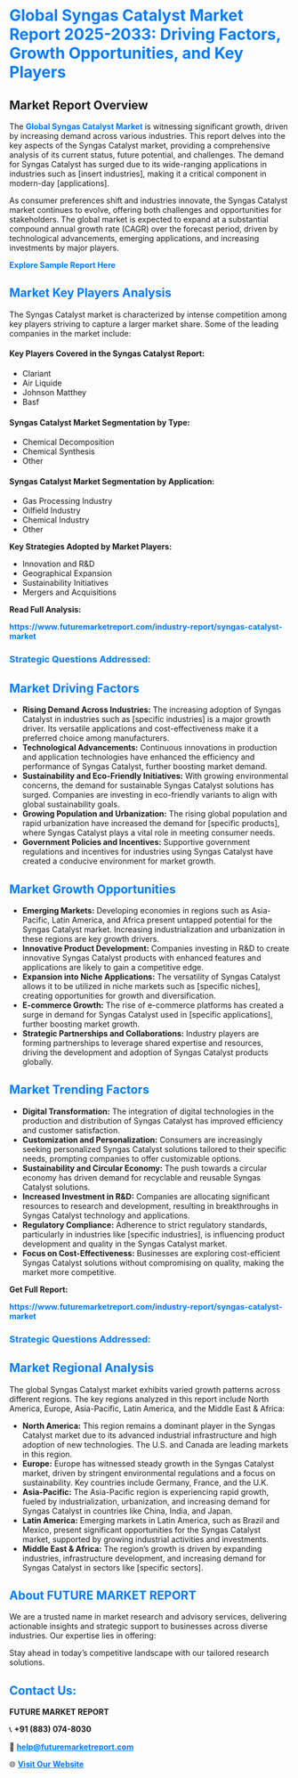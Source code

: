 <h1 style="color: #007BFF;">Global Syngas Catalyst Market Report 2025-2033: Driving Factors, Growth Opportunities, and Key Players</h1>

<section id="overview">
<h2>Market Report Overview</h2>
<p>The <a href="https://www.futuremarketreport.com/industry-report/syngas-catalyst-market" style="color: #007BFF; text-decoration: none;"><strong>Global Syngas Catalyst Market</strong></a> is witnessing significant growth, driven by increasing demand across various industries. This report delves into the key aspects of the Syngas Catalyst market, providing a comprehensive analysis of its current status, future potential, and challenges. The demand for Syngas Catalyst has surged due to its wide-ranging applications in industries such as [insert industries], making it a critical component in modern-day [applications].</p>
<p>As consumer preferences shift and industries innovate, the Syngas Catalyst market continues to evolve, offering both challenges and opportunities for stakeholders. The global market is expected to expand at a substantial compound annual growth rate (CAGR) over the forecast period, driven by technological advancements, emerging applications, and increasing investments by major players.</p>
</section>

<section id="overview">
<p><a href="https://www.futuremarketreport.com/request-sample/reportId=30783" style="color: #007BFF; text-decoration: none;"><strong>Explore Sample Report Here</strong></a></p>
</section>

<section id="key-players">
<h2 style="color: #007BFF;">Market Key Players Analysis</h2>
<p>The Syngas Catalyst market is characterized by intense competition among key players striving to capture a larger market share. Some of the leading companies in the market include:</p>
<h4>Key Players Covered in the Syngas Catalyst Report:</h4>
<ul><li>Clariant</li><li>Air Liquide</li><li>Johnson Matthey</li><li>Basf</li></ul>
<h4>Syngas Catalyst Market Segmentation by Type:</h4>
<ul><li>Chemical Decomposition</li><li>Chemical Synthesis</li><li>Other</li></ul>

<h4>Syngas Catalyst Market Segmentation by Application:</h4>
<ul><li>Gas Processing Industry</li><li>Oilfield Industry</li><li>Chemical Industry</li><li>Other</li></ul>
<p><strong>Key Strategies Adopted by Market Players:</strong></p>
<ul>
<li>Innovation and R&D</li>
<li>Geographical Expansion</li>
<li>Sustainability Initiatives</li>
<li>Mergers and Acquisitions</li>
</ul>
</section>

<section>
<p><strong>Read Full Analysis: </strong></p><a href="https://www.futuremarketreport.com/industry-report/syngas-catalyst-market" style="color: #007BFF; text-decoration: none;"><strong>https://www.futuremarketreport.com/industry-report/syngas-catalyst-market</strong></a>
<h3 style="color: #007BFF;">Strategic Questions Addressed:</h3>
</section>

<section id="driving-factors">
<h2 style="color: #007BFF;">Market Driving Factors</h2>
<ul>
<li><strong>Rising Demand Across Industries:</strong> The increasing adoption of Syngas Catalyst in industries such as [specific industries] is a major growth driver. Its versatile applications and cost-effectiveness make it a preferred choice among manufacturers.</li>
<li><strong>Technological Advancements:</strong> Continuous innovations in production and application technologies have enhanced the efficiency and performance of Syngas Catalyst, further boosting market demand.</li>
<li><strong>Sustainability and Eco-Friendly Initiatives:</strong> With growing environmental concerns, the demand for sustainable Syngas Catalyst solutions has surged. Companies are investing in eco-friendly variants to align with global sustainability goals.</li>
<li><strong>Growing Population and Urbanization:</strong> The rising global population and rapid urbanization have increased the demand for [specific products], where Syngas Catalyst plays a vital role in meeting consumer needs.</li>
<li><strong>Government Policies and Incentives:</strong> Supportive government regulations and incentives for industries using Syngas Catalyst have created a conducive environment for market growth.</li>
</ul>
</section>

<section id="growth-opportunities">
<h2 style="color: #007BFF;">Market Growth Opportunities</h2>
<ul>
<li><strong>Emerging Markets:</strong> Developing economies in regions such as Asia-Pacific, Latin America, and Africa present untapped potential for the Syngas Catalyst market. Increasing industrialization and urbanization in these regions are key growth drivers.</li>
<li><strong>Innovative Product Development:</strong> Companies investing in R&D to create innovative Syngas Catalyst products with enhanced features and applications are likely to gain a competitive edge.</li>
<li><strong>Expansion into Niche Applications:</strong> The versatility of Syngas Catalyst allows it to be utilized in niche markets such as [specific niches], creating opportunities for growth and diversification.</li>
<li><strong>E-commerce Growth:</strong> The rise of e-commerce platforms has created a surge in demand for Syngas Catalyst used in [specific applications], further boosting market growth.</li>
<li><strong>Strategic Partnerships and Collaborations:</strong> Industry players are forming partnerships to leverage shared expertise and resources, driving the development and adoption of Syngas Catalyst products globally.</li>
</ul>
</section>

<section id="trending-factors">
<h2 style="color: #007BFF;">Market Trending Factors</h2>
<ul>
<li><strong>Digital Transformation:</strong> The integration of digital technologies in the production and distribution of Syngas Catalyst has improved efficiency and customer satisfaction.</li>
<li><strong>Customization and Personalization:</strong> Consumers are increasingly seeking personalized Syngas Catalyst solutions tailored to their specific needs, prompting companies to offer customizable options.</li>
<li><strong>Sustainability and Circular Economy:</strong> The push towards a circular economy has driven demand for recyclable and reusable Syngas Catalyst solutions.</li>
<li><strong>Increased Investment in R&D:</strong> Companies are allocating significant resources to research and development, resulting in breakthroughs in Syngas Catalyst technology and applications.</li>
<li><strong>Regulatory Compliance:</strong> Adherence to strict regulatory standards, particularly in industries like [specific industries], is influencing product development and quality in the Syngas Catalyst market.</li>
<li><strong>Focus on Cost-Effectiveness:</strong> Businesses are exploring cost-efficient Syngas Catalyst solutions without compromising on quality, making the market more competitive.</li>
</ul>
</section>

<section>
<p><strong>Get Full Report: </strong></p><a href="https://www.futuremarketreport.com/industry-report/syngas-catalyst-market" style="color: #007BFF; text-decoration: none;"><strong>https://www.futuremarketreport.com/industry-report/syngas-catalyst-market</strong></a>
<h3 style="color: #007BFF;">Strategic Questions Addressed:</h3>
</section>


<section id="regional-analysis">
<h2 style="color: #007BFF;">Market Regional Analysis</h2>
<p>The global Syngas Catalyst market exhibits varied growth patterns across different regions. The key regions analyzed in this report include North America, Europe, Asia-Pacific, Latin America, and the Middle East & Africa:</p>
<ul>
<li><strong>North America:</strong> This region remains a dominant player in the Syngas Catalyst market due to its advanced industrial infrastructure and high adoption of new technologies. The U.S. and Canada are leading markets in this region.</li>
<li><strong>Europe:</strong> Europe has witnessed steady growth in the Syngas Catalyst market, driven by stringent environmental regulations and a focus on sustainability. Key countries include Germany, France, and the U.K.</li>
<li><strong>Asia-Pacific:</strong> The Asia-Pacific region is experiencing rapid growth, fueled by industrialization, urbanization, and increasing demand for Syngas Catalyst in countries like China, India, and Japan.</li>
<li><strong>Latin America:</strong> Emerging markets in Latin America, such as Brazil and Mexico, present significant opportunities for the Syngas Catalyst market, supported by growing industrial activities and investments.</li>
<li><strong>Middle East & Africa:</strong> The region’s growth is driven by expanding industries, infrastructure development, and increasing demand for Syngas Catalyst in sectors like [specific sectors].</li>
</ul>
</section>

<footer>
<h2 style="color: #007BFF;">About FUTURE MARKET REPORT</h2>
<p>We are a trusted name in market research and advisory services, delivering actionable insights and strategic support to businesses across diverse industries. Our expertise lies in offering:</p>

<p>Stay ahead in today’s competitive landscape with our tailored research solutions.</p>

<h2 style="color: #007BFF;">Contact Us:</h2>
<p><strong>FUTURE MARKET REPORT</strong></p>
<p>📞 <strong>+91 (883) 074-8030</strong></p>
<p>📧 <strong><a href="mailto:help@futuremarketreport.com" style="color: #007BFF;">help@futuremarketreport.com</a></strong></p>
<p>🌐 <strong><a href="https://www.futuremarketreport.com/" style="color: #007BFF;">Visit Our Website</a></strong></p>
</footer>
